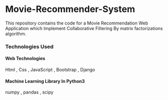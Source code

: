 # Movie-Recommender-System
This repository contains the code for a Movie Recommendation Web Application which Implement Collaborative Filtering By matrix factorizations algorithm.

### Technologies Used

#### Web Technologies
Html , Css , JavaScript , Bootstrap , Django

#### Machine Learning Library In Python3
numpy , pandas , scipy
